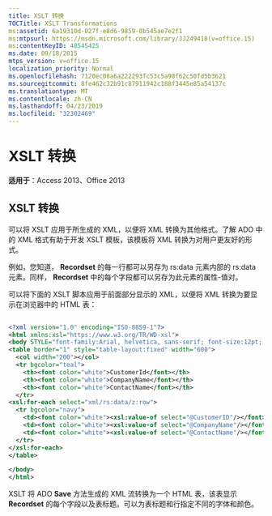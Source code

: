 ```yaml
---
title: XSLT 转换
TOCTitle: XSLT Transformations
ms:assetid: 6a19310d-027f-e8d6-9859-0b545ae7e2f1
ms:mtpsurl: https://msdn.microsoft.com/library/JJ249418(v=office.15)
ms:contentKeyID: 48545425
ms.date: 09/18/2015
mtps_version: v=office.15
localization_priority: Normal
ms.openlocfilehash: 7120ec08a6a222293fc53c5a98f62c50fd5b3621
ms.sourcegitcommit: 8fe462c32b91c87911942c188f3445e85a54137c
ms.translationtype: MT
ms.contentlocale: zh-CN
ms.lasthandoff: 04/23/2019
ms.locfileid: "32302469"
---
```

# <a name="xslt-transformations"></a>XSLT 转换


**适用于**：Access 2013、Office 2013

## <a name="xslt-transformations"></a>XSLT 转换

可以将 XSLT 应用于所生成的 XML，以便将 XML 转换为其他格式。了解 ADO 中的 XML 格式有助于开发 XSLT 模板，该模板将 XML 转换为对用户更友好的形式。

例如，您知道， **Recordset** 的每一行都可以另存为 rs:data 元素内部的 rs:data 元素。同样， **Recordset** 中的每个字段都可以另存为此元素的属性-值对。

可以将下面的 XSLT 脚本应用于前面部分显示的 XML，以便将 XML 转换为要显示在浏览器中的 HTML 表：

```xml 
 
<?xml version="1.0" encoding="ISO-8859-1"?> 
<html xmlns:xsl="https://www.w3.org/TR/WD-xsl"> 
<body STYLE="font-family:Arial, helvetica, sans-serif; font-size:12pt; background-color:white"> 
<table border="1" style="table-layout:fixed" width="600"> 
  <col width="200"></col> 
  <tr bgcolor="teal"> 
    <th><font color="white">CustomerId</font></th> 
    <th><font color="white">CompanyName</font></th> 
    <th><font color="white">ContactName</font></th> 
  </tr> 
<xsl:for-each select="xml/rs:data/z:row"> 
  <tr bgcolor="navy"> 
    <td><font color="white"><xsl:value-of select="@CustomerID"/></font></td> 
    <td><font color="white"><xsl:value-of select="@CompanyName"/></font></td> 
    <td><font color="white"><xsl:value-of select="@ContactName"/></font></td>  
  </tr> 
</xsl:for-each> 
</table> 

</body> 
</html> 
```

XSLT 将 ADO **Save** 方法生成的 XML 流转换为一个 HTML 表，该表显示 **Recordset** 的每个字段以及表标题。可以为表标题和行指定不同的字体和颜色。

